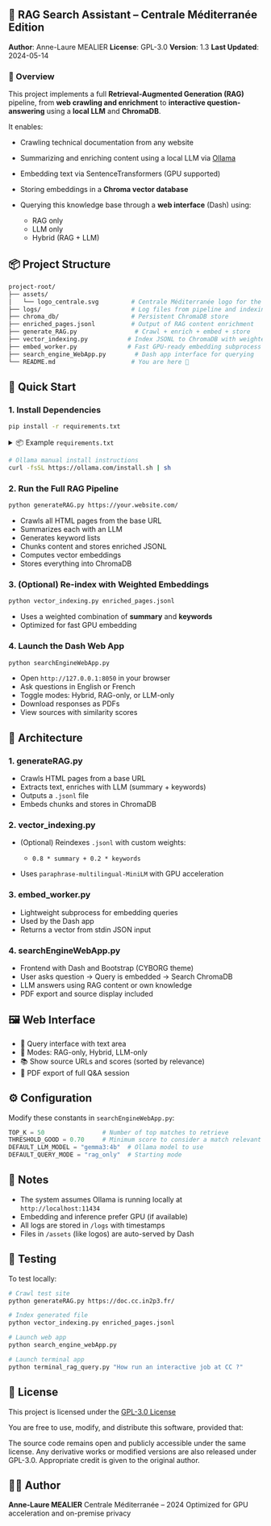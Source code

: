 ## 📘 RAG Search Assistant – Centrale Méditerranée Edition

**Author**: Anne-Laure MEALIER
**License**: GPL-3.0
**Version**: 1.3
**Last Updated**: 2024-05-14


### 🎯 Overview

This project implements a full **Retrieval-Augmented Generation (RAG)** pipeline, from **web crawling and enrichment** to **interactive question-answering** using a **local LLM** and **ChromaDB**.

It enables:

* Crawling technical documentation from any website
* Summarizing and enriching content using a local LLM via [Ollama](https://ollama.com/)
* Embedding text via SentenceTransformers (GPU supported)
* Storing embeddings in a **Chroma vector database**
* Querying this knowledge base through a **web interface** (Dash) using:

  * RAG only
  * LLM only
  * Hybrid (RAG + LLM)


## 📦 Project Structure

```bash
project-root/
├── assets/
│   └── logo_centrale.svg         # Centrale Méditerranée logo for the web app
├── logs/                         # Log files from pipeline and indexing
├── chroma_db/                    # Persistent ChromaDB store
├── enriched_pages.jsonl          # Output of RAG content enrichment
├── generate_RAG.py                # Crawl + enrich + embed + store
├── vector_indexing.py           # Index JSONL to ChromaDB with weighted embeddings
├── embed_worker.py              # Fast GPU-ready embedding subprocess
├── search_engine_WebApp.py        # Dash app interface for querying
└── README.md                     # You are here 🚀
```


## 🚀 Quick Start

### 1. Install Dependencies

```bash
pip install -r requirements.txt
```

<details>
<summary>📦 Example <code>requirements.txt</code></summary>

```txt
dash
dash-bootstrap-components
markdown
xhtml2pdf
beautifulsoup4
requests
chromadb
sentence-transformers
numpy
torch
scikit-learn
bs4
tiktoken
asyncio
```
 

</details>

```bash
# Ollama manual install instructions
curl -fsSL https://ollama.com/install.sh | sh
```

### 2. Run the Full RAG Pipeline

```bash
python generateRAG.py https://your.website.com/
```

* Crawls all HTML pages from the base URL
* Summarizes each with an LLM
* Generates keyword lists
* Chunks content and stores enriched JSONL
* Computes vector embeddings
* Stores everything into ChromaDB


### 3. (Optional) Re-index with Weighted Embeddings

```bash
python vector_indexing.py enriched_pages.jsonl
```

* Uses a weighted combination of **summary** and **keywords**
* Optimized for fast GPU embedding


### 4. Launch the Dash Web App

```bash
python searchEngineWebApp.py
```

* Open `http://127.0.0.1:8050` in your browser
* Ask questions in English or French
* Toggle modes: Hybrid, RAG-only, or LLM-only
* Download responses as PDFs
* View sources with similarity scores


## 🧠 Architecture

### 1. **generateRAG.py**

* Crawls HTML pages from a base URL
* Extracts text, enriches with LLM (summary + keywords)
* Outputs a `.jsonl` file
* Embeds chunks and stores in ChromaDB

### 2. **vector\_indexing.py**

* (Optional) Reindexes `.jsonl` with custom weights:

  * `0.8 * summary + 0.2 * keywords`
* Uses `paraphrase-multilingual-MiniLM` with GPU acceleration

### 3. **embed\_worker.py**

* Lightweight subprocess for embedding queries
* Used by the Dash app
* Returns a vector from stdin JSON input

### 4. **searchEngineWebApp.py**

* Frontend with Dash and Bootstrap (CYBORG theme)
* User asks question → Query is embedded → Search ChromaDB
* LLM answers using RAG content or own knowledge
* PDF export and source display included


## 🖼️ Web Interface

* 🧠 Query interface with text area
* 🔁 Modes: RAG-only, Hybrid, LLM-only
* 📚 Show source URLs and scores (sorted by relevance)
* 📄 PDF export of full Q\&A session


## ⚙️ Configuration

Modify these constants in `searchEngineWebApp.py`:

```python
TOP_K = 50                # Number of top matches to retrieve
THRESHOLD_GOOD = 0.70     # Minimum score to consider a match relevant
DEFAULT_LLM_MODEL = "gemma3:4b"  # Ollama model to use
DEFAULT_QUERY_MODE = "rag_only"  # Starting mode
```


## 📌 Notes

* The system assumes Ollama is running locally at `http://localhost:11434`
* Embedding and inference prefer GPU (if available)
* All logs are stored in `/logs` with timestamps
* Files in `/assets` (like logos) are auto-served by Dash


## 🧪 Testing

To test locally:

```bash
# Crawl test site
python generateRAG.py https://doc.cc.in2p3.fr/

# Index generated file
python vector_indexing.py enriched_pages.jsonl

# Launch web app
python search_engine_webApp.py

# Launch terminal app
python terminal_rag_query.py "How run an interactive job at CC ?"
```

## 📄 License

This project is licensed under the [GPL-3.0 License](https://www.gnu.org/licenses/gpl-3.0.html)

You are free to use, modify, and distribute this software, provided that:

The source code remains open and publicly accessible under the same license.
Any derivative works or modified versions are also released under GPL-3.0.
Appropriate credit is given to the original author.


## 👩‍🔬 Author

**Anne-Laure MEALIER**
Centrale Méditerranée – 2024
Optimized for GPU acceleration and on-premise privacy
